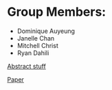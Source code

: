 # Group Members:
- Dominique Auyeung
- Janelle Chan
- Mitchell Christ
- Ryan Dahili

[Abstract stuff](https://drive.google.com/open?id=1O3IE5SOLmbcurFQU7OeuB1Ia5hQmj1D8oqmgqsN7Wko)

[Paper](https://drive.google.com/open?id=1kOm4ckXnKCsBMK2BPRq1dQrInkGwjHJ84bnYtan70KU)
